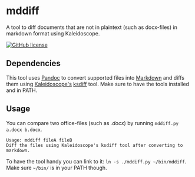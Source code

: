 # mddiff
A tool to diff documents that are not in plaintext (such as docx-files) in markdown format using Kaleidoscope.

[![GitHub license](https://img.shields.io/badge/license-MIT-blue.svg)](https://raw.githubusercontent.com/The-Master777/mddiff/master/LICENSE)

## Dependencies
This tool uses [Pandoc](http://pandoc.org/) to convert supported files into [Markdown](https://en.wikipedia.org/wiki/Markdown) and diffs them using [Kaleidoscope's](http://www.kaleidoscopeapp.com/) [ksdiff](http://www.kaleidoscopeapp.com/ksdiff2) tool.
Make sure to have the tools installed and in PATH.

## Usage
You can compare two office-files (such as *.docx*) by running `mddiff.py a.docx b.docx`.

```
Usage: mddiff fileA fileB
Diff the files using Kaleidoscope's ksdiff tool after converting to markdown.
```

To have the tool handy you can link to it: `ln -s ./mddiff.py ~/bin/mddiff`. Make sure `~/bin/` is in your PATH though.